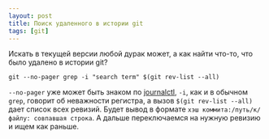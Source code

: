 ```yaml
---
layout: post
title: Поиск удаленного в истории git
tags: [git]
---
```

Искать в текущей версии любой дурак может, а как найти что-то, что было удалено в истории git?
```
git --no-pager grep -i "search term" $(git rev-list --all)
```
`--no-pager` уже может быть знаком по [journalctl](/2020/05/01/journalctl-pager.html), `-i`, как и в обычном `grep`, говорит об неважности регистра, а вызов `$(git rev-list --all)` дает список всех ревизий.
Будет вывод в формате `хэш коммита:/путь/к/файлу: совпавшая строка`. А дальше переключаемся на нужную ревизию и ищем как раньше.

